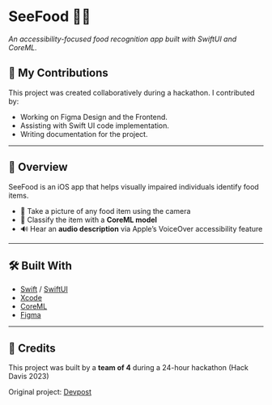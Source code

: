 # SeeFood 🍎📱  
*An accessibility-focused food recognition app built with SwiftUI and CoreML.*  

## 👤 My Contributions  
This project was created collaboratively during a hackathon. I contributed by:  
- Working on Figma Design and the Frontend. 
- Assisting with Swift UI code implementation.  
- Writing documentation for the project.

---

## 📌 Overview  
SeeFood is an iOS app that helps visually impaired individuals identify food items.  

- 📸 Take a picture of any food item using the camera  
- 🤖 Classify the item with a **CoreML model**  
- 🔊 Hear an **audio description** via Apple’s VoiceOver accessibility feature  

---

## 🛠️ Built With  
- [Swift](https://developer.apple.com/swift/) / [SwiftUI](https://developer.apple.com/xcode/swiftui/)  
- [Xcode](https://developer.apple.com/xcode/)  
- [CoreML](https://developer.apple.com/machine-learning/)  
- [Figma](https://www.figma.com/)  

---

## 👥 Credits  
This project was built by a **team of 4** during a 24-hour hackathon (Hack Davis 2023)  

Original project: [Devpost](https://devpost.com/software/seefood-bcs7y0)  
